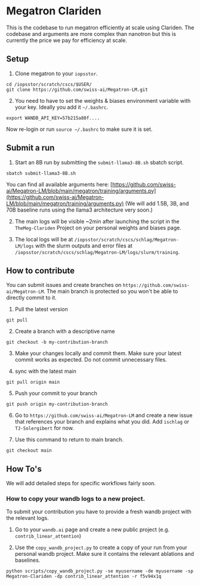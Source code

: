 # Megatron Clariden 

This is the codebase to run megatron efficiently at scale using Clariden. The codebase and arguments are more complex than nanotron but this is currently the price we pay for efficiency at scale. 

## Setup

1. Clone megatron to your `iopsstor`.
  ```
  cd /iopsstor/scratch/cscs/$USER/
  git clone https://github.com/swiss-ai/Megatron-LM.git
  ```

2. You need to have to set the weights & biases environment variable with your key. Ideally you add it `~/.bashrc`.
  ```
  export WANDB_API_KEY=57b215a80f....
  ```
  Now re-login or run `source ~/.bashrc` to make sure it is set. 

## Submit a run

1. Start an 8B run by submitting the `submit-llama3-8B.sh` sbatch script. 
  ```
  sbatch submit-llama3-8B.sh
  ```
  You can find all available arguments here: [https://github.com/swiss-ai/Megatron-LM/blob/main/megatron/training/arguments.py](https://github.com/swiss-ai/Megatron-LM/blob/main/megatron/training/arguments.py)
  (We will add 1.5B, 3B, and 70B baseline runs using the llama3 architecture very soon.)

2. The main logs will be visible ~2min after launching the script in the `TheMeg-Clariden` Project on your personal weights and biases page.

3. The local logs will be at `/iopsstor/scratch/cscs/schlag/Megatron-LM/logs` with the slurm outputs and error files at `/iopsstor/scratch/cscs/schlag/Megatron-LM/logs/slurm/training`.

## How to contribute

You can submit issues and create branches on `https://github.com/swiss-ai/Megatron-LM`. The main branch is protected so you won't be able to directly commit to it.

1. Pull the latest version
  ```
  git pull
  ```

2. Create a branch with a descriptive name
  ```
  git checkout -b my-contribution-branch
  ```

3. Make your changes locally and commit them. Make sure your latest commit works as expected. Do not commit unnecessary files. 

4. sync with the latest main
  ```
  git pull origin main
  ```

5. Push your commit to your branch
  ```
  git push origin my-contribution-branch
  ```

6. Go to `https://github.com/swiss-ai/Megatron-LM` and create a new issue that references your branch and explains what you did. Add `ischlag` or `TJ-Solergibert` for now. 

7. Use this command to return to main branch.
  ```
  git checkout main
  ```

## How To's

We will add detailed steps for specific workflows fairly soon.

### How to copy your wandb logs to a new project. 

To submit your contribution you have to provide a fresh wandb project with the relevant logs. 

1. Go to your `wandb.ai` page and create a new public project (e.g. `contrib_linear_attention`)

2. Use the `copy_wandb_project.py` to create a copy of your run from your personal wandb project. Make sure it contains the relevant ablations and baselines.
  ```
  python scripts/copy_wandb_project.py -se myusername -de myusername -sp Megatron-Clariden -dp contrib_linear_attention -r f5v94x1q  
  ```
